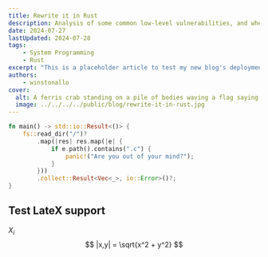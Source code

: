 ```yaml
---
title: Rewrite it in Rust
description: Analysis of some common low-level vulnerabilities, and whether and how Rust would have shielded the codebase from them.
date: 2024-07-27
lastUpdated: 2024-07-28
tags:
    - System Programming
    - Rust
excerpt: "This is a placeholder article to test my new blog's deployment"
authors:
    - winstonallo
cover:
  alt: A ferris crab standing on a pile of bodies waving a flag saying "Rewrite it in Rust!"
  image: ../../../../public/blog/rewrite-it-in-rust.jpg
---
```


```rust
fn main() -> std::io::Result<()> {
    fs::read_dir("/")?
        .map(|res| res.map(|e| {
            if e.path().contains(".c") {
                panic!("Are you out of your mind?");
            }
        }))
        .collect::Result<Vec<_>, io::Error>()?;
}
```
## Test LateX support
$X_i$
$$
|x,y| = \sqrt{x^2 + y^2}
$$
